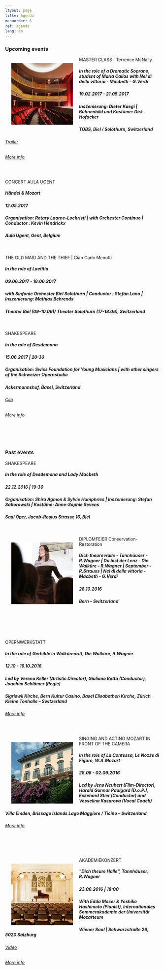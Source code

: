 ```yaml
---
layout: page
title: Agenda
menuorder: 6
ref: agenda
lang: en
---
```


### Upcoming events


<img style="float: left; padding: 20px" src="/assets/event4.jpg">  

MASTER CLASS | Terrence McNally

##### In the role of a Dramatic Soprano, student of Maria Callas with Nel dì della vittoria - Macbeth - G.Verdi

##### 19.02.2017 - 21.05.2017

##### Inszenierung: Dieter Kaegi | Bühnenbild und Kostüme: Dirk Hofacker

##### _TOBS, Biel / Solothurn, Switzerland_

###### <a href="https://www.youtube.com/embed/ArQptU1-Cuo" target="_blank">Trailer</a>

###### <a href="https://www.tobs.ch/fr/theatre/productions/stueck/prod/245/" target="_blank">More info</a>

&nbsp;


CONCERT AULA UGENT

##### Händel & Mozart

##### 12.05.2017

##### Organisation: Rotary Laarne-Lochristi | with Orchester Continuo | Conductor : Kevin Hendrickx

##### _Aula Ugent, Gent, Belgium_

&nbsp;


THE OLD MAID AND THE THIEF | Gian Carlo Menotti

##### In the role of Laetitia

##### 09.06.2017 - 18.06.2017

##### with Sinfonie Orchester Biel Solothurn | Conductor : Stefan Lano | Inszenierung: Mathias Behrends

##### _Theater Biel (09-10.06)/ Theater Solothurn (17-18.06), Switzerland_

&nbsp;


SHAKESPEARE

##### In the role of Desdemona

##### 15.06.2017 | 20:30

##### Organisation: Swiss Foundation for Young Musicians | with other singers of the Schweizer Opernstudio 

##### _Ackermannshof, Basel, Switzerland_

###### <a href="https://www.youtube.com/embed/s8whNG79fWQ" target="_blank">Clip</a>

###### <a href="https://www.foryoungmusicians.ch/upcoming-events" target="_blank">More info</a>

&nbsp;

&nbsp;

### Past events


SHAKESPEARE

##### In the role of Desdemona and Lady Macbeth 

##### 22.12.2016 | 19:30

##### Organisation: Shira Agmon & Sylvie Humphries | Inszenierung: Stefan Saborowski | Kostüme: Anne-Sophie Sevens

##### _Saal Oper_, Jacob-Rosius Strasse 16, Biel 

&nbsp;


<img style="float: left; padding: 20px" src="/assets/109-thumbnail.jpg"> 

DIPLOMFEIER Conservation-Restoration

##### Dich theure Halle - Tannhäuser - R.Wagner | Du bist der Lenz - Die Walküre - R.Wagner | September - R.Strauss | Nel dì della vittoria - Macbeth - G.Verdi

##### 28.10.2016

##### _Bern – Switzerland_

&nbsp;

&nbsp;

&nbsp;


OPERNWERKSTATT

##### In the role of Gerhilde in Walkürenritt, Die Walküre, R.Wagner

##### 12.10 - 16.10.2016

##### Led by Verena Keller (Artistic Director), Giuliano Betta (Conductor), Joachim Schlömer (Regie)

##### _Sigriswil Kirche, Bern Kultur Casino, Basel Elisabethen Kirche, Zürich Kleine Tonhalle – Switzerland_

###### <a href="http://opernwerkstatt.emedia4web.eu/index.php?id=62" target="_blank">More info</a>

&nbsp;


<img style="float: left; padding: 20px" src="/assets/event2.jpg">  

SINGING AND ACTING MOZART IN FRONT OF THE CAMERA

##### In the role of La Contessa, Le Nozze di Figaro, W.A.Mozart

##### 28.08 - 02.09.2016

##### Led by Jens Neubert (Film-Director), Harald Gunnar Paalgard (D.o.P.), Eckehard Stier (Conductor) and Vesselina Kasarova (Vocal Coach)

##### _Villa Emden, Brissago Islands Lago Maggiore / Ticino – Switzerland_

###### <a href="http://syquali.ch/en/filmopera/" target="_blank">More info</a>

&nbsp;

&nbsp;


<img style="float: left; padding: 20px" src="/assets/event1.jpg">  

AKADEMIEKONZERT

##### "Dich theure Halle", Tannhäuser, R.Wagner

##### 23.08.2016 | 18:00

##### With Edda Moser & Yoshiko Hashimoto (Pianist), Internationales Sommerakademie der Universität Mozarteum

##### _Wiener Saal | Schwarzstraße 26, 5020 Salzburg_

###### <a href="https://youtube.com/embed/xwZXcTgbi0E" target="_blank">Video</a>

###### <a href="https://www.moz.ac.at/de/events/veranstaltung.php?vanr=32473" target="_blank">More info</a>
&nbsp;
